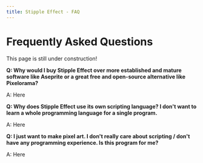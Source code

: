 ```yaml
---
title: Stipple Effect - FAQ
---
```

# Frequently Asked Questions

<!-- TODO -->

This page is still under construction!

**Q: Why would I buy Stipple Effect over more established and mature software like Aseprite or a great free and open-source alternative like Pixelorama?**

A: Here

**Q: Why does Stipple Effect use its own scripting language? I don't want to learn a whole programming language for a single program.**

A: Here

**Q: I just want to make pixel art. I don't really care about scripting / don't have any programming experience. Is this program for me?**

A: Here

